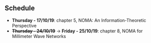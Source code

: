## Schedule

- **Thursday - 17/10/19**: chapter 5, NOMA: An Information-Theoretic Perspective
- **~~Thursday - 24/10/19~~** -> **Friday - 25/10/19**: chapter 8, NOMA for Millimeter Wave Networks

